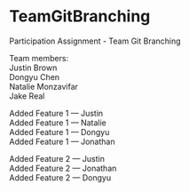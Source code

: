 # TeamGitBranching
 Participation Assignment - Team Git Branching
  
Team members:   
Justin Brown  
Dongyu Chen  
Natalie Monzavifar  
Jake Real  
  
Added Feature 1 — Justin   
Added Feature 1 — Natalie   
Added Feature 1 — Dongyu   
Added Feature 1 — Jonathan   
  
Added Feature 2 — Justin   
Added Feature 2 — Jonathan   
Added Feature 2 — Dongyu    
